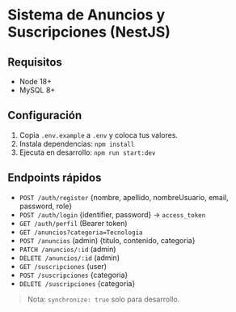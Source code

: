# Sistema de Anuncios y Suscripciones (NestJS)

## Requisitos
- Node 18+
- MySQL 8+

## Configuración
1. Copia `.env.example` a `.env` y coloca tus valores.
2. Instala dependencias: `npm install`
3. Ejecuta en desarrollo: `npm run start:dev`

## Endpoints rápidos
- `POST /auth/register` {nombre, apellido, nombreUsuario, email, password, role}
- `POST /auth/login` {identifier, password} -> `access_token`
- `GET /auth/perfil` (Bearer token)
- `GET /anuncios?categoria=Tecnologia`
- `POST /anuncios` (admin) {titulo, contenido, categoria}
- `PATCH /anuncios/:id` (admin)
- `DELETE /anuncios/:id` (admin)
- `GET /suscripciones` (user)
- `POST /suscripciones` {categoria}
- `DELETE /suscripciones` {categoria}

> Nota: `synchronize: true` solo para desarrollo.
